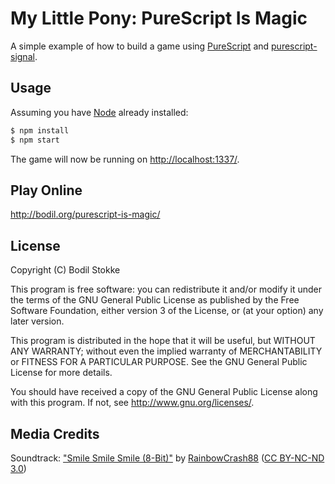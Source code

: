 # My Little Pony: PureScript Is Magic

A simple example of how to build a game using
[PureScript](http://purescript.org/) and
[purescript-signal](https://github.com/bodil/purescript-signal).

## Usage

Assuming you have [Node](http://nodejs.org/) already installed:

```sh
$ npm install
$ npm start
```

The game will now be running on <http://localhost:1337/>.

## Play Online

<http://bodil.org/purescript-is-magic/>

## License

Copyright (C) Bodil Stokke

This program is free software: you can redistribute it and/or modify
it under the terms of the GNU General Public License as published by
the Free Software Foundation, either version 3 of the License, or
(at your option) any later version.

This program is distributed in the hope that it will be useful,
but WITHOUT ANY WARRANTY; without even the implied warranty of
MERCHANTABILITY or FITNESS FOR A PARTICULAR PURPOSE.  See the
GNU General Public License for more details.

You should have received a copy of the GNU General Public License
along with this program. If not, see <http://www.gnu.org/licenses/>.

## Media Credits

Soundtrack:
["Smile Smile Smile (8-Bit)"](http://rc88.bandcamp.com/track/smile-smile-smile-8-bit)
by [RainbowCrash88](http://www.rc88.co.uk/)
([CC BY-NC-ND 3.0](http://creativecommons.org/licenses/by-nc-nd/3.0/))
